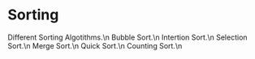 # Sorting

Different Sorting Algotithms.\n
Bubble Sort.\n
Intertion Sort.\n
Selection Sort.\n
Merge Sort.\n
Quick Sort.\n
Counting Sort.\n
